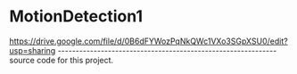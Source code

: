 MotionDetection1
================
https://drive.google.com/file/d/0B6dFYWozPqNkQWc1VXo3SGpXSU0/edit?usp=sharing
-------------------------------------------------------------source code for this project.

